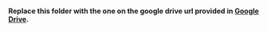 #### Replace this folder with the one on the google drive url provided in [Google Drive](https://drive.google.com/drive/folders/1vaUe2F92PrSW9aJ2wb3HlJAm2VHjDsR9).
